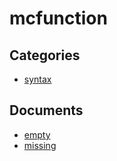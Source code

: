 # mcfunction


## Categories
- [syntax](./syntax/README.md)

## Documents
- [empty](empty.md)
- [missing](missing.md)